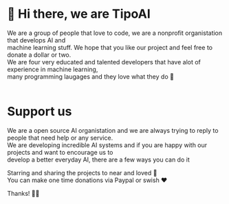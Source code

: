 # 👋 Hi there, we are TipoAI

We are a group of people that love to code, we are a nonprofit organistation that develops AI and <br>
machine learning stuff. We hope that you like our project and feel free to donate a dollar or two. 
<br>We are four very educated and talented developers that have alot of experience in machine learning,<br>
many programming laugages and they love what they do 🧠<br><br> 


# Support us 

We are a open source AI organistation and we are always trying to reply to people that need help or any service. <br>
We are developing incredible AI systems and if you are happy with our projects and want to encourage us to <br>
develop a better everyday AI, there are a few ways you can do it

Starring and sharing the projects to near and loved 🚀<br>
You can make one time donations via Paypal or swish ❤

Thanks! 🙌😊
